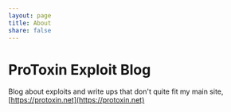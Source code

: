 ```yaml
---
layout: page
title: About
share: false
---
```


# ProToxin Exploit Blog

Blog about exploits and write ups that don't quite fit my main site, [https://protoxin.net](https://protoxin.net)
